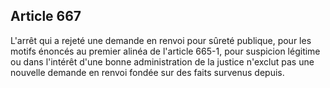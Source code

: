 Article 667
----
L'arrêt qui a rejeté une demande en renvoi pour sûreté publique, pour les motifs
énoncés au premier alinéa de l'article 665-1, pour suspicion légitime ou dans
l'intérêt d'une bonne administration de la justice n'exclut pas une nouvelle
demande en renvoi fondée sur des faits survenus depuis.
